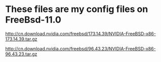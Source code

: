# These files are my config files on FreeBsd-11.0

http://cn.download.nvidia.com/freebsd/173.14.39/NVIDIA-FreeBSD-x86-173.14.39.tar.gz

http://cn.download.nvidia.com/freebsd/96.43.23/NVIDIA-FreeBSD-x86-96.43.23.tar.gz
